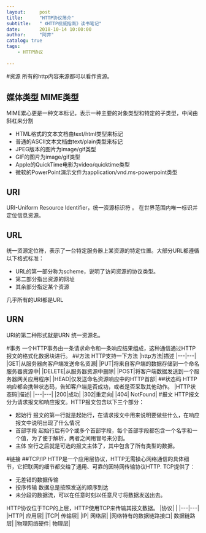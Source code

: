 ```yaml
---
layout:     post
title:      "HTTP协议简介"
subtitle:   " 《HTTP权威指南》读书笔记"
date:       2018-10-14 10:00:00
author:     "阿井"
catalog: true
tags:
    - HTTP协议
  
---
```


#资源
所有的http内容来源都可以看作资源。
## 媒体类型 MIME类型
MIME累心更是一种文本标记，表示一种主要的对象类型和特定的子类型，中间由斜杠来分割
* HTML格式的文本文档由text/html类型来标记
* 普通的ASCII文本文档由text/plain类型来标记
* JPEG版本的图片为image/gif类型
* GIF的图片为image/gif类型
* Apple的QuickTime电影为video/quicktime类型
* 微软的PowerPoint演示文件为application/vnd.ms-powerpoint类型

## URI
URI-Uniform Resource Identifier，统一资源标识符 。 在世界范围内唯一标识并定位信息资源。

## URL
统一资源定位符，表示了一台特定服务器上某资源的特定位置。大部分URL都遵循以下格式标准：
* URL的第一部分称为scheme，说明了访问资源的协议类型。
* 第二部分指出资源的网址
* 其余部分指定某个资源

几乎所有的URI都是URL

## URN
URI的第二种形式就是URN 统一资源名。

#事务
一个HTTP事务由一条请求命令和一条响应结果组成，这种通信通过HTTP报文的格式化数据块进行。
##方法
HTTP支持一下方法
|http方法|描述
|---|---|
|GET|从服务器向客户端发送命名资源|
|PUT|将来自客户端的数据存储到一个命名服务器资源中|
|DELETE|从服务器资源中删除|
|POST|将客户端数据发送到一个服务器网关应用程序|
|HEAD|仅发送命名资源响应中的HTTP首部|
##状态码
HTTP响应都会携带状态码，告知客户端是否成功，或者是否采取其他动作。
|HTTP状态码|描述|
|---|---|
|200|成功|
|302|重定向|
|404| NotFound|
#报文
HTTP报文分为请求报文和响应报文。HTTP报文包含以下三个部分：
* 起始行 报文的第一行就是起始行，在请求报文中用来说明要做些什么，在响应报文中说明出现了什么情况
* 首部字段 起始行后有0个或多个首部字段，每个首部字段都包含一个名字和一个值，为了便于解析，两者之间用冒号来分割。
* 主体  空行之后就是可选的报文主体了，其中包含了所有类型的数据。

#链接
##TCP/IP
HTTP是一个应用层协议，HTTP无需操心网络通信的具体细节，它把联网的细节都交给了通用、可靠的因特网传输协议HTTP.
TCP提供了：
* 无差错的数据传输
* 按序传输 数据总是按照发送的顺序到达
* 未分段的数据流，可以在任意时刻以任意尺寸将数据发送出去。

HTTP协议位于TCP的上层，HTTP使用TCP来传输其报文数据。
|协议|  |
|---|---|
|HTTP| 应用层|
|TCP| 传输层|
|IP| 网络层|
|网络特有的数据链路接口| 数据链路层|
|物理网络硬件| 物理层|



